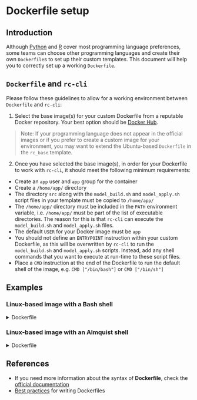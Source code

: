 # Dockerfile setup
## Introduction
Although [Python](https://www.python.org/) and [R](https://www.r-project.org/) cover most programming language preferences, some teams can choose other programming languages and create their own `Dockerfile`s to set up their custom templates. This document will help you to correctly set up a working `Dockerfile`.

## `Dockerfile` and `rc-cli`
Please follow these guidelines to allow for a working environment between `Dockerfile` and `rc-cli`:

1. Select the base image(s) for your custom Dockerfile from a reputable Docker repository. Your best option should be [Docker Hub](https://hub.docker.com/search?q=&type=image&category=languages).
> Note: If your programming language does not appear in the official images or if you prefer to create a custom image for your environment, you may want to extend the Ubuntu-based `Dockerfile` in the `rc_base` template.

2. Once you have selected the base image(s), in order for your Dockerfile to work with `rc-cli`, it should meet the following minimum requirements:
  - Create an `app` user and `app` group for the container
  - Create a `/home/app/` directory
  - The directory `src` along with the `model_build.sh` and `model_apply.sh` script files in your template must be copied to `/home/app/`
  - The `/home/app/` directory must be included in the `PATH` environment variable, i.e. `/home/app/` must be part of the list of executable directories. The reason for this is that `rc-cli` can execute the `model_build.sh` and `model_apply.sh` files.
  - The default `USER` for your Docker image must be `app`
  - You should not define an `ENTRYPOINT` instruction within your custom Dockerfile, as this will be overwritten by `rc-cli` to run the `model_build.sh` and `model_apply.sh` scripts. Instead, add any shell commands that you want to execute at run-time to these script files.
  - Place a `CMD` instruction at the end of the Dockerfile to run the default shell of the image, e.g. `CMD ["/bin/bash"]` or `CMD ["/bin/sh"]`

## Examples
### Linux-based image with a Bash shell
<details>
<summary>Dockerfile</summary>

```Dockerfile
# syntax = docker/dockerfile:1.2
ARG SOURCE_DIR=/home/app/
# base image - replace <base-image>:<base-image-tag> with your values
FROM <base-image>:<base-image-tag>
ARG SOURCE_DIR
ENV SOURCE_DIR $SOURCE_DIR
ENV PATH $PATH:$SOURCE_DIR
RUN mkdir -p $SOURCE_DIR
RUN groupadd --gid 1000 app \
 && useradd --uid 1000 --gid app --shell /bin/bash --create-home app
WORKDIR $SOURCE_DIR
# TODO: install dependencies (optional)
COPY --chown=app:app ./*.sh ./
COPY --chown=app:app ./src/ ./src/
USER app
CMD ["/bin/bash"]
```
</details>

### Linux-based image with an Almquist shell
<details>
<summary>Dockerfile</summary>

```Dockerfile
# syntax = docker/dockerfile:1.2
ARG SOURCE_DIR=/home/app/
# base image - replace <base-image>:<base-image-tag> with your values
FROM <base-image>:<base-image-tag>
ARG SOURCE_DIR
ENV SOURCE_DIR $SOURCE_DIR
ENV PATH $PATH:$SOURCE_DIR
RUN mkdir -p $SOURCE_DIR
RUN addgroup -g 1000 app && adduser -u 1000 -G app -s /bin/sh -D app
WORKDIR $SOURCE_DIR
# TODO: install dependencies (optional)
COPY --chown=app:app ./*.sh ./
COPY --chown=app:app ./src/ ./src/
USER app
CMD ["/bin/sh"]
```
</details>

## References
- If you need more information about the syntax of **Dockerfile**, check the [official documentation](https://docs.docker.com/engine/reference/builder/)
- [Best practices](https://docs.docker.com/develop/develop-images/dockerfile_best-practices/) for writing Dockerfiles
